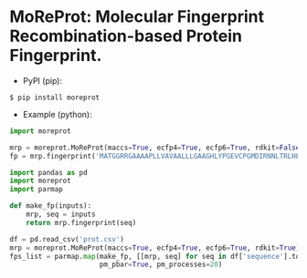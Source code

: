 # MoReProt: Molecular Fingerprint Recombination-based Protein Fingerprint.

* PyPI (pip):

```console
$ pip install moreprot
```

* Example (python):

```python
import moreprot

mrp = moreprot.MoReProt(maccs=True, ecfp4=True, ecfp6=True, rdkit=False)
fp = mrp.fingerprint('MATGGRRGAAAAPLLVAVAALLLGAAGHLYPGEVCPGMDIRNNLTRLHELENCSVIEGHL')
```


```python
import pandas as pd
import moreprot
import parmap

def make_fp(inputs):
    mrp, seq = inputs
    return mrp.fingerprint(seq)

df = pd.read_csv('prot.csv')
mrp = moreprot.MoReProt(maccs=True, ecfp4=True, ecfp6=True, rdkit=True)
fps_list = parmap.map(make_fp, [[mrp, seq] for seq in df['sequence'].tolist()], 
                      pm_pbar=True, pm_processes=20)
```
